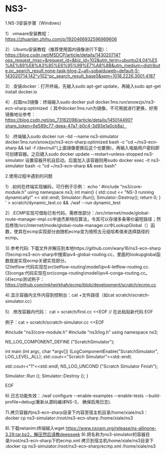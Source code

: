 # NS3-
1.NS-3安装步骤（Windows）

1）.vmware安装教程：https://zhuanlan.zhihu.com/p/1920466932596969606

2）.Ubuntu安装教程（推荐使用国内镜像进行下载）：https://blog.csdn.net/MSDCP/article/details/143020714?ops_request_misc=&request_id=&biz_id=102&utm_term=ubuntu24.04%E5%AE%89%E8%A3%85%E6%95%99%E7%A8%8B&utm_medium=distribute.pc_search_result.none-task-blog-2~all~sobaiduweb~default-5-143020714.142^v102^pc_search_result_base5&spm=1018.2226.3001.4187

3）.安装docker：打开终端，先输入sudo apt-get update，再输入sudo apt-get install docker.io

4）.拉取ns3镜像：终端输入sudo docker pull docker.1ms.run/snowzjx/ns3-ecn-sharp:optimized（ 其中docker.1ms.run为镜像，不可用就进行更换，好用镜像地址参考：https://blog.csdn.net/qq_73162098/article/details/145014490?share_token=6e589c77-deea-47a7-b0c4-3d93e1a0cb8a）

5）.终端输入sudo docker run -itd --name ns3-simulator docker.1ms.run/snowzjx/ns3-ecn-sharp:optimized bash -c "cd ~/ns3-ecn-sharp && tail -f /dev/null"(上面镜像更换后这个也要换)，再输入电脑用户密码即可创建容器。之后键入sudo docker update --restart=unless-stopped ns3-simulator
设置容器开机自启动。后面加入该容器则用sudo docker exec -it ns3-simulator bash -c "cd ~/ns3-ecn-sharp && exec bash"

2.使用过程中遇到的问题

1）.如何在终端实现编码，可行例子示例：
echo '
#include "ns3/core-module.h"
using namespace ns3;
int main() {
    std::cout << "NS-3 running dynamically!" << std::endl;
    Simulator::Run();
    Simulator::Destroy();
    return 0;
}
' > scratch/dynamic_test.cc && ./waf --run dynamic_test

2）.ECMP实现可借助已有代码，需修改部分：/src/internet/mode/global-route-manager-impl.cc中迪杰斯特拉算法，令其可以存储多条等价最短路径；然后修改/src/internet/mode/global-route-manager.cc中LookupGlobal（）函数，使其在ecmp实现部分由随机ecmp变为按照五元组哈希值来选择路径的ecmp。

3).参考代码: 下载文件并解压到本地https://github.com/wany16/ns3-ecn-sharp      
            (1)ecmp:ns3-ecn-sharp中搜索ipv4-global-routing.cc，里面的lookupglobal函数就是实现ecmp关键实现部分。  
            (2)letflow:代码实现在src\letflow-routing\model\ipv4-letflow-routing.cc.   
            (3)conga:代码实现在src\conga-routing\model\ipv4-conga-routing.cc。
            (4)ecmp测试例子：https://github.com/mkheirkhah/ecmp/blob/development/scratch/ecmp.cc

4).显示容器内文件内容到控制台：cat +文件路径（如cat scratch/scratch-simulator.cc）

5）.修改容器内代码：
cat > scratch/first.cc <<EOF
 // 在此粘贴新代码
EOF
     
例子：cat > scratch/scratch-simulator.cc <<EOF

#include "ns3/core-module.h"
#include "ns3/log.h"
using namespace ns3;

NS_LOG_COMPONENT_DEFINE ("ScratchSimulator");

int 
main (int argc, char *argv[])
{LogComponentEnable("ScratchSimulator", LOG_LEVEL_ALL);
  std::cout<<"Scratch Simulator"<<std::endl; 

 std::cout<<"1"<<std::endl; NS_LOG_UNCOND ("Scratch Simulator Finish");

  Simulator::Run ();
  Simulator::Destroy ();
} 

EOF

6).日志功能失效：./waf configure --enable-examples --enable-tests --build-profile=debug(重新从源码编译NS-3，
确保启用日志).

7).拷贝容器内ns3-ecn-sharp目录下内容至宿主机目录/home/xiale/ns3：docker cp ns3-simulator:/root/ns3-ecn-sharp /home/xiale/ns3

8).下载netanim:终端输入wget https://www.nsnam.org/release/ns-allinone-3.29.tar.bz2，解压然后请教deepseek
9).把名称为ns3-simulator的容器目录/root/ns3-ecn-sharp下的ecmp.xml 拷贝到宿主机/home/xiale/ns3目录下  :docker cp ns3-simulator:/root/ns3-ecn-sharp/ecmp.xml /home/xiale/ns3
